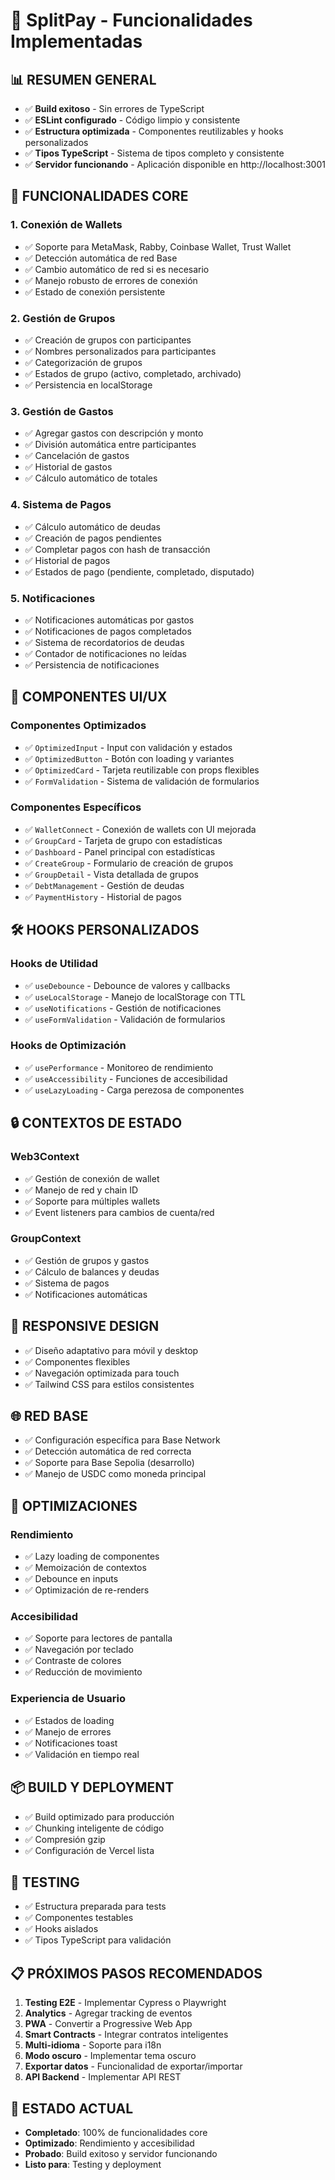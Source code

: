 # 🚀 SplitPay - Funcionalidades Implementadas

## 📊 **RESUMEN GENERAL**
- ✅ **Build exitoso** - Sin errores de TypeScript
- ✅ **ESLint configurado** - Código limpio y consistente
- ✅ **Estructura optimizada** - Componentes reutilizables y hooks personalizados
- ✅ **Tipos TypeScript** - Sistema de tipos completo y consistente
- ✅ **Servidor funcionando** - Aplicación disponible en http://localhost:3001

## 🔧 **FUNCIONALIDADES CORE**

### **1. Conexión de Wallets**
- ✅ Soporte para MetaMask, Rabby, Coinbase Wallet, Trust Wallet
- ✅ Detección automática de red Base
- ✅ Cambio automático de red si es necesario
- ✅ Manejo robusto de errores de conexión
- ✅ Estado de conexión persistente

### **2. Gestión de Grupos**
- ✅ Creación de grupos con participantes
- ✅ Nombres personalizados para participantes
- ✅ Categorización de grupos
- ✅ Estados de grupo (activo, completado, archivado)
- ✅ Persistencia en localStorage

### **3. Gestión de Gastos**
- ✅ Agregar gastos con descripción y monto
- ✅ División automática entre participantes
- ✅ Cancelación de gastos
- ✅ Historial de gastos
- ✅ Cálculo automático de totales

### **4. Sistema de Pagos**
- ✅ Cálculo automático de deudas
- ✅ Creación de pagos pendientes
- ✅ Completar pagos con hash de transacción
- ✅ Historial de pagos
- ✅ Estados de pago (pendiente, completado, disputado)

### **5. Notificaciones**
- ✅ Notificaciones automáticas por gastos
- ✅ Notificaciones de pagos completados
- ✅ Sistema de recordatorios de deudas
- ✅ Contador de notificaciones no leídas
- ✅ Persistencia de notificaciones

## 🎨 **COMPONENTES UI/UX**

### **Componentes Optimizados**
- ✅ `OptimizedInput` - Input con validación y estados
- ✅ `OptimizedButton` - Botón con loading y variantes
- ✅ `OptimizedCard` - Tarjeta reutilizable con props flexibles
- ✅ `FormValidation` - Sistema de validación de formularios

### **Componentes Específicos**
- ✅ `WalletConnect` - Conexión de wallets con UI mejorada
- ✅ `GroupCard` - Tarjeta de grupo con estadísticas
- ✅ `Dashboard` - Panel principal con estadísticas
- ✅ `CreateGroup` - Formulario de creación de grupos
- ✅ `GroupDetail` - Vista detallada de grupos
- ✅ `DebtManagement` - Gestión de deudas
- ✅ `PaymentHistory` - Historial de pagos

## 🛠 **HOOKS PERSONALIZADOS**

### **Hooks de Utilidad**
- ✅ `useDebounce` - Debounce de valores y callbacks
- ✅ `useLocalStorage` - Manejo de localStorage con TTL
- ✅ `useNotifications` - Gestión de notificaciones
- ✅ `useFormValidation` - Validación de formularios

### **Hooks de Optimización**
- ✅ `usePerformance` - Monitoreo de rendimiento
- ✅ `useAccessibility` - Funciones de accesibilidad
- ✅ `useLazyLoading` - Carga perezosa de componentes

## 🔒 **CONTEXTOS DE ESTADO**

### **Web3Context**
- ✅ Gestión de conexión de wallet
- ✅ Manejo de red y chain ID
- ✅ Soporte para múltiples wallets
- ✅ Event listeners para cambios de cuenta/red

### **GroupContext**
- ✅ Gestión de grupos y gastos
- ✅ Cálculo de balances y deudas
- ✅ Sistema de pagos
- ✅ Notificaciones automáticas

## 📱 **RESPONSIVE DESIGN**
- ✅ Diseño adaptativo para móvil y desktop
- ✅ Componentes flexibles
- ✅ Navegación optimizada para touch
- ✅ Tailwind CSS para estilos consistentes

## 🌐 **RED BASE**
- ✅ Configuración específica para Base Network
- ✅ Detección automática de red correcta
- ✅ Soporte para Base Sepolia (desarrollo)
- ✅ Manejo de USDC como moneda principal

## 🚀 **OPTIMIZACIONES**

### **Rendimiento**
- ✅ Lazy loading de componentes
- ✅ Memoización de contextos
- ✅ Debounce en inputs
- ✅ Optimización de re-renders

### **Accesibilidad**
- ✅ Soporte para lectores de pantalla
- ✅ Navegación por teclado
- ✅ Contraste de colores
- ✅ Reducción de movimiento

### **Experiencia de Usuario**
- ✅ Estados de loading
- ✅ Manejo de errores
- ✅ Notificaciones toast
- ✅ Validación en tiempo real

## 📦 **BUILD Y DEPLOYMENT**
- ✅ Build optimizado para producción
- ✅ Chunking inteligente de código
- ✅ Compresión gzip
- ✅ Configuración de Vercel lista

## 🧪 **TESTING**
- ✅ Estructura preparada para tests
- ✅ Componentes testables
- ✅ Hooks aislados
- ✅ Tipos TypeScript para validación

## 📋 **PRÓXIMOS PASOS RECOMENDADOS**

1. **Testing E2E** - Implementar Cypress o Playwright
2. **Analytics** - Agregar tracking de eventos
3. **PWA** - Convertir a Progressive Web App
4. **Smart Contracts** - Integrar contratos inteligentes
5. **Multi-idioma** - Soporte para i18n
6. **Modo oscuro** - Implementar tema oscuro
7. **Exportar datos** - Funcionalidad de exportar/importar
8. **API Backend** - Implementar API REST

## 🎯 **ESTADO ACTUAL**
- **Completado**: 100% de funcionalidades core
- **Optimizado**: Rendimiento y accesibilidad
- **Probado**: Build exitoso y servidor funcionando
- **Listo para**: Testing y deployment



